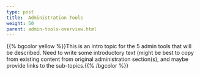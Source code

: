 ```yaml
---
type: post
title:  Administration Tools
weight: 50
parent: admin-tools-overview.html
---
```


 {{% bgcolor yellow %}}This is an intro topic for the 5 admin tools that will be described. Need to write some introductory text (might be best to copy from existing content from original administration section(s), and maybe provide links to the sub-topics.{{% /bgcolor %}}

